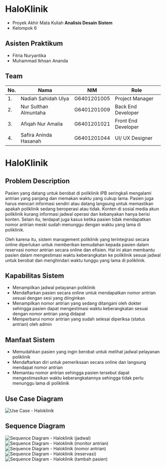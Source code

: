 # HaloKlinik

- Proyek Akhir Mata Kuliah **Analisis Desain Sistem**
- Kelompok 6

## Asisten Praktikum
- Fitria Nuryantika
- Muhammad Ikhsan Ananda

## Team
<table>
  <thead>
      <th>No.</th>
      <th>Nama</th>
      <th>NIM</th>
      <th>Role</th>
  </thead>
  
  <tbody>
    <tr>
      <td>1.</td>
      <td>Nadiah Sahidah Ulya</td>
      <td>G6401201005</td>
      <td>Project Manager</td>
     </tr> 
    <tr>
      <td>2.</td>
      <td>Nur Sulthan Almuntaha</td>
      <td>G6401201009</td>
      <td>Back End Developer</td>
    </tr> 
    <tr>
      <td>3.</td>
      <td>Afiqah Nur Amalia</td>
      <td>G6401201021</td>
      <td>Front End Developer</td>
    </tr>
    <tr>
      <td>4.</td>
      <td>Safira Aninda Hasanah</td>
      <td>G6401201044</td>
      <td>UI/ UX Designer</td>
    </tr>
    </tbody>
</table> 

# HaloKlinik

## Problem Description

Pasien yang datang untuk berobat di poliklinik IPB seringkali mengalami antrian yang panjang dan memakan waktu yang cukup lama. Pasien juga harus mencari informasi sendiri atau datang langsung untuk memastikan apakah poliklinik sedang beroperasi atau tidak. Konten di sosial media akun poliklinik kurang informasi jadwal operasi dan kebanyakan hanya berisi konten. Selain itu, terdapat juga kasus ketika pasien tidak mendapatkan nomor antrian meski sudah menunggu dengan waktu yang lama di poliklinik. 

Oleh karena itu, sistem management poliklinik yang terintegrasi secara online diperlukan untuk memberikan kemudahan kepada pasien dalam reservasi nomor antrian secara online dan efisien. Hal ini akan membantu pasien dalam mengestimasi waktu keberangkatan ke poliklinik sesuai jadwal untuk berobat dan menghindari waktu tunggu yang lama di poliklinik.

## Kapabilitas Sistem

- Menampilkan jadwal pelayanan poliklinik
- Mendaftarkan pasien secara online untuk mendapatkan nomor antrian sesuai dengan sesi yang diinginkan
- Menampilkan nomor antrian yang sedang ditangani oleh dokter sehingga pasien dapat mengestimasi waktu keberangkatan sesuai dengan nomor antrian yang didapat
- Memperbarui nomor antrian yang sudah selesai diperiksa (status antrian) oleh admin

## Manfaat Sistem

- Memudahkan pasien yang ingin berobat untuk melihat jadwal pelayanan poliklinik
- Mendaftarkan diri untuk pemeriksaan secara online dan langsung mendapat nomor antrian
- Memantau nomor antrian sehingga pasien tersebut dapat mengestimasikan waktu keberangkatannya sehingga tidak perlu menunggu lama di poliklinik

## Use Case Diagram
![Use Case - Haloklinik](https://github.com/noerthn1/ADS-KEL-5/assets/74754319/84d195b7-7d55-4435-9945-b29849d77c2a)

## Sequence Diagram
![Sequence Diagram - Haloklinik (jadwal)](https://github.com/noerthn1/ADS-KEL-5/assets/74754319/baa0a6ec-ee4b-4967-ac33-acd6ab1a9596)
![Sequence Diagram - Haloklinik (monitor antrian)](https://github.com/noerthn1/ADS-KEL-5/assets/74754319/011440a7-128d-4a1d-a317-6ef34c776f08)
![Sequence Diagram - Haloklinik (nomor antrian)](https://github.com/noerthn1/ADS-KEL-5/assets/74754319/915f81d5-3f7d-4aff-b785-178e5a388fff)
![Sequence Diagram - Haloklinik (reservasi)](https://github.com/noerthn1/ADS-KEL-5/assets/74754319/a5c64ef5-440c-49c8-9a2d-c52e57798709)
![Sequence Diagram - Haloklinik (tambah pasien)](https://github.com/noerthn1/ADS-KEL-5/assets/74754319/ae11587b-cc0a-410a-8c29-3c047f21dbaa)




